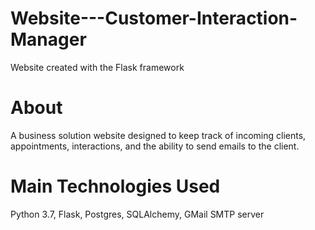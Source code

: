 # Website---Customer-Interaction-Manager
Website created with the Flask framework

# About
A business solution website designed to keep track of incoming clients, appointments, interactions, and the ability to send emails to the client.

# Main Technologies Used
Python 3.7, Flask, Postgres, SQLAlchemy, GMail SMTP server
